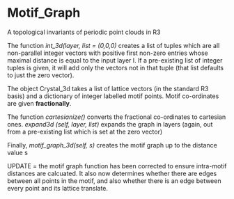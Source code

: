 # Motif_Graph
A topological invariants of periodic point clouds in R3

The function *int_3d(layer, list = (0,0,0)* creates a list of tuples which are all non-parallel integer vectors with positive first non-zero entries whose maximal distance is equal to the input layer l. If a pre-existing list of integer tuples is given, it will add only the vectors not in that tuple (that list defaults to just the zero vector).

The object Crystal_3d takes a list of lattice vectors (in the standard R3 basis) and a dictionary of integer labelled motif points. Motif co-ordinates are given **fractionally**. 

The function *cartesianize()* converts the fractional co-ordinates to cartesian ones. *expand3d (self, layer, list)* expands the graph in layers (again, out from a pre-existing list which is set at the zero vector)

Finally, *motif_graph_3d(self, s)* creates the motif graph up to the distance value s

UPDATE = the motif graph function has been corrected to ensure intra-motif distances are calcuated. It also now determines whether there are edges between all points in the motif, and also whether there is an edge between every point and its lattice translate. 

